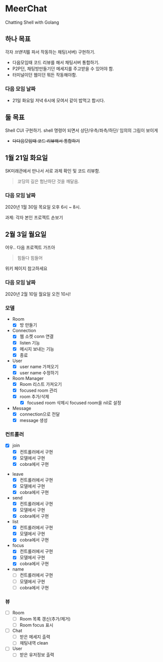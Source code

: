 # MeerChat

Chatting Shell with Golang

## 하나 목표

각자 *브랜치*를 파서 작동하는 채팅(서버) 구현하기.

- 다음모임때 코드 리뷰를 해서 채팅서버 통합하기.
- P2P던, 채팅방만들기던 메세지를 주고받을 수 있어야 함.
- 터미널이던 웹이던 뭐든 작동해야함.

### 다음 모임 날짜

- 21일 화요일 저녁 6시에 모여서 같이 밥먹고 합시다.

## 둘 목표

Shell CUI 구현하기. shell 명령어 되면서 상단/우측/좌측/하단/ 임의의 그림이 보이게

- <del>다다음모임때 코드 리뷰해서 통합하기</del>

## 1월 21일 화요일

SK미래관에서 만나서 서로 과제 확인 및 코드 리뷰함.

> 코딩의 길은 험난하단 것을 깨달음.

### 다음 모임 날짜

2020년 1월 30일 목요일 오후 6시 ~ 8시.

과제: 각자 본인 프로젝트 손보기

## 2월 3일 월요일

어우.. 다음 프로젝트 가즈아

> 힘들다 힘들어

위키 페이지 참고하세요

### 다음 모임 날짜

2020년 2월 10일 월요일 오전 10시!


### 모델
- Room
    -[x] 방 만들기
    
- Connection
    -[x] 웹 소켓 conn 연결
    -[x] listen 기능
    -[x] 메시지 보내는 기능
    -[x] 종료
    
- User
    -[x] user name 가져오기
    -[x] user name 수정하기
    
- Room Manager
    -[x] Room 리스트 가져오기
    -[x] focused room 관리
    -[x] room 추가/삭제
        -[x] focused room 삭제시 focused room을 nil로 설정
    
- Message
    -[x] connection으로 전달
    -[x] message 생성
    
### 컨트롤러
-[x] join
    -[x] 컨트롤러에서 구현
    -[x] 모델에서 구현
    -[x] cobra에서 구현

- leave
    -[x] 컨트롤러에서 구현
    -[x] 모델에서 구현
    -[x] cobra에서 구현

- send
    -[x] 컨트롤러에서 구현
    -[x] 모델에서 구현
    -[x] cobra에서 구현

- list
    -[x] 컨트롤러에서 구현
    -[x] 모델에서 구현
    -[x] cobra에서 구현
    
- focus
    -[x] 컨트롤러에서 구현
    -[x] 모델에서 구현
    -[x] cobra에서 구현

- name
    -[ ] 컨트롤러에서 구현
    -[ ] 모델에서 구현
    -[ ] cobra에서 구현
    
### 뷰
- [ ] Room
    - [ ] Room 목록 갱신(추가/제거)
    - [ ] Room focus 표시
- [ ] Chat
    - [ ] 받은 메세지 출력
    - [ ] 채팅내역 clean
- [ ] User
    - [ ] 받은 유저정보 출력